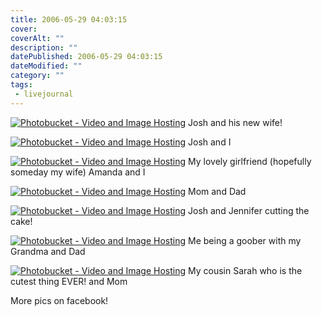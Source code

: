 ```yaml
---
title: 2006-05-29 04:03:15
cover: 
coverAlt: ""
description: ""
datePublished: 2006-05-29 04:03:15
dateModified: ""
category: ""
tags:
 - livejournal
---
```


[![Photobucket - Video and Image Hosting](http://img.photobucket.com/albums/v432/shadow_x/DSC_0026.jpg)](http://photobucket.com) Josh and his new wife!

[![Photobucket - Video and Image Hosting](http://img.photobucket.com/albums/v432/shadow_x/DSC_0034.jpg)](http://photobucket.com) Josh and I

[![Photobucket - Video and Image Hosting](http://img.photobucket.com/albums/v432/shadow_x/DSC_0021.jpg)](http://photobucket.com) My lovely girlfriend (hopefully someday my wife) Amanda and I

[![Photobucket - Video and Image Hosting](http://img.photobucket.com/albums/v432/shadow_x/DSC_0023.jpg)](http://photobucket.com) Mom and Dad

[![Photobucket - Video and Image Hosting](http://img.photobucket.com/albums/v432/shadow_x/DSC_0059.jpg)](http://photobucket.com) Josh and Jennifer cutting the cake!

[![Photobucket - Video and Image Hosting](http://img.photobucket.com/albums/v432/shadow_x/DSC_0062.jpg)](http://photobucket.com) Me being a goober with my Grandma and Dad

[![Photobucket - Video and Image Hosting](http://img.photobucket.com/albums/v432/shadow_x/DSC_0076.jpg)](http://photobucket.com) My cousin Sarah who is the cutest thing EVER! and Mom

More pics on facebook!
